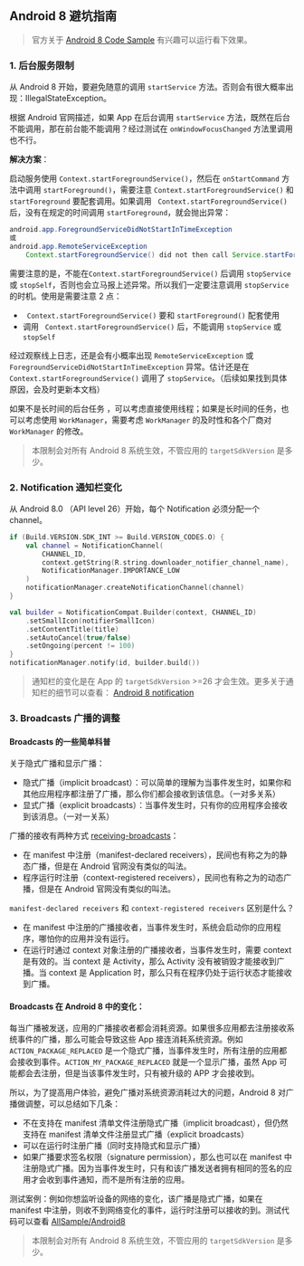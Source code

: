 

## Android 8 避坑指南



> 官方关于 [Android 8 Code Sample](https://developer.android.com/about/versions/oreo/android-8.0-samples) 有兴趣可以运行看下效果。



### 1. 后台服务限制

从 Android 8 开始，要避免随意的调用 `startService` 方法。否则会有很大概率出现：IllegalStateException。

根据 Android 官网描述，如果 App 在后台调用 `startService` 方法，既然在后台不能调用，那在前台能不能调用？经过测试在 `onWindowFocusChanged` 方法里调用也不行。



**解决方案**：

启动服务使用 `Context.startForegroundService()`，然后在 `onStartCommand` 方法中调用 `startForeground()`，需要注意 `Context.startForegroundService()` 和 `startForeground` 要配套调用。如果调用 ` Context.startForegroundService()` 后，没有在规定的时间调用 `startForeground`，就会抛出异常：

```java
android.app.ForegroundServiceDidNotStartInTimeException 
或
android.app.RemoteServiceException
	Context.startForegroundService() did not then call Service.startForeground(): ServiceRecord
```



需要注意的是，不能在`Context.startForegroundService()` 后调用 `stopService` 或 `stopSelf`，否则也会立马报上述异常。所以我们一定要注意调用 `stopService` 的时机。使用是需要注意 2 点：

- ` Context.startForegroundService()` 要和 `startForeground()` 配套使用 
- 调用 ` Context.startForegroundService()` 后，不能调用 `stopService` 或 `stopSelf`



经过观察线上日志，还是会有小概率出现 `RemoteServiceException` 或 `ForegroundServiceDidNotStartInTimeException` 异常。估计还是在 ` Context.startForegroundService()` 调用了 `stopService`。（后续如果找到具体原因，会及时更新本文档）



如果不是长时间的后台任务 ，可以考虑直接使用线程；如果是长时间的任务，也可以考虑使用 `WorkManager`，需要考虑 `WorkManager` 的及时性和各个厂商对`WorkManager` 的修改。



> 本限制会对所有 Android 8 系统生效，不管应用的 `targetSdkVersion` 是多少。



### 2. Notification 通知栏变化

从 Android 8.0 （API level 26）开始，每个 Notification 必须分配一个 channel。

```kotlin
if (Build.VERSION.SDK_INT >= Build.VERSION_CODES.O) {
	val channel = NotificationChannel(
		CHANNEL_ID,
		context.getString(R.string.downloader_notifier_channel_name),
		NotificationManager.IMPORTANCE_LOW
	)
	notificationManager.createNotificationChannel(channel)
}

val builder = NotificationCompat.Builder(context, CHANNEL_ID)
	.setSmallIcon(notifierSmallIcon)
	.setContentTitle(title)
	.setAutoCancel(true/false)
	.setOngoing(percent != 100)
}
notificationManager.notify(id, builder.build())
```



> 通知栏的变化是在 App 的 `targetSdkVersion` >=26 才会生效。更多关于通知栏的细节可以查看：  [Android 8 notification](https://developer.android.com/develop/ui/views/notifications/channels)





### 3. Broadcasts 广播的调整



#### Broadcasts 的一些简单科普



关于隐式广播和显示广播：

- 隐式广播（implicit broadcast）：可以简单的理解为当事件发生时，如果你和其他应用程序都注册了广播，那么你们都会接收到该信息。（一对多关系）
- 显式广播（explicit broadcasts）：当事件发生时，只有你的应用程序会接收到该消息。（一对一关系）

<p>

广播的接收有两种方式 [receiving-broadcasts](https://developer.android.com/guide/components/broadcasts#receiving-broadcasts)：

- 在 manifest 中注册（manifest-declared receivers），民间也有称之为的静态广播，但是在 Android 官网没有类似的叫法。
- 程序运行时注册（context-registered receivers），民间也有称之为的动态广播，但是在 Android 官网没有类似的叫法。

<p>

`manifest-declared receivers` 和 `context-registered receivers` 区别是什么？

- 在 manifest 中注册的广播接收者，当事件发生时，系统会启动你的应用程序，哪怕你的应用并没有运行。
- 在运行时通过 context 对象注册的广播接收者，当事件发生时，需要 context 是有效的。当 context 是 Activity，那么 Activity 没有被销毁才能接收到广播。当 context 是 Application 时，那么只有在程序仍处于运行状态才能接收到广播。



<p></p>

####  Broadcasts 在 Android 8 中的变化：



每当广播被发送，应用的广播接收者都会消耗资源。如果很多应用都去注册接收系统事件的广播，那么可能会导致这些 App 接连消耗系统资源。例如 `ACTION_PACKAGE_REPLACED` 是一个隐式广播，当事件发生时，所有注册的应用都会接收到事件。`ACTION_MY_PACKAGE_REPLACED` 就是一个显示广播，虽然 App 可能都会去注册，但是当该事件发生时，只有被升级的 APP 才会接收到。



所以，为了提高用户体验，避免广播对系统资源消耗过大的问题，Android 8 对广播做调整，可以总结如下几条：

- 不在支持在 manifest 清单文件注册隐式广播（implicit broadcast），但仍然支持在 manifest 清单文件注册显式广播（explicit broadcasts）
- 可以在运行时注册广播（同时支持隐式和显示广播）
- 如果广播要求签名权限（signature permission），那么也可以在 manifest 中注册隐式广播。因为当事件发生时，只有和该广播发送者拥有相同的签名的应用才会收到事件通知，而不是所有注册的应用。



测试案例：例如你想监听设备的网络的变化，该广播是隐式广播，如果在 manifest 中注册，则收不到网络变化的事件，运行时注册可以接收的到。测试代码可以查看 [AllSample/Android8](https://github.com/chiclaim/AndroidVersionDiff/tree/main/AllSample/Android8)



> 本限制会对所有 Android 8 系统生效，不管应用的 `targetSdkVersion` 是多少。



















